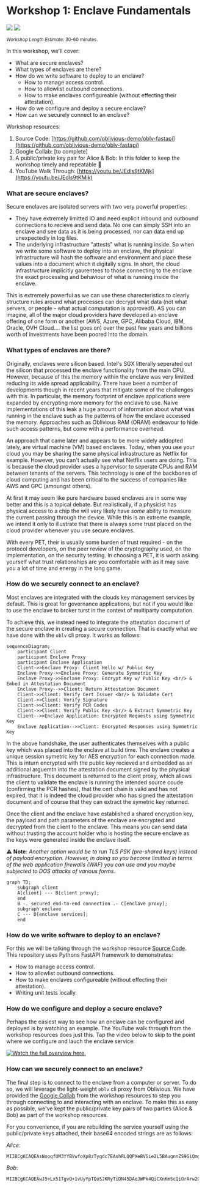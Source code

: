 # Workshop 1: Enclave Fundamentals 

![](https://img.shields.io/badge/-Core%20Concept-%23C270A9) ![](https://img.shields.io/badge/-Multiparty%20Computation-%231191AB)

<sup>_Workshop Length Estimate:_ 30-60 minutes.<sup>

In this workshop, we'll cover:

* What are secure enclaves?
* What types of enclaves are there? 
* How do we write software to deploy to an enclave?
  * How to manage access control.
  * How to allowlist outbound connections.
  * How to make enclaves configureable (without effecting their attestation).
* How do we configure and deploy a secure enclave?
* How can we securely connect to an enclave?
  
Workshop resources:
1. Source Code: [https://github.com/oblivious-demo/oblv-fastapi](https://github.com/oblivious-demo/oblv-fastapi)
2. Google Collab: [to complete]
3. A public/private key pair for Alice & Bob: In this folder to keep the workshop timely and repeatable 🙂
4. YouTube Walk Through: [https://youtu.be/JEdls9tKMjk](https://youtu.be/JEdls9tKMjk)
  
### What are secure enclaves?
  
Secure enclaves are isolated servers with two very powerful properties:

- They have extremely limitted IO and need explicit inbound and outbound connections to recieve and send data. No one can simply SSH into an enclave and see data as it is being processed, nor can data end up unexpectedly in log files. 
- The underlying infrastructure "attests" what is running inside. So when we write some software to deploy into an enclave, the physical infrastructure will hash the software and environment and place these values into a document which it digitally signs. In short, the cloud infrastructure implicitly gaurentees to those connecting to the enclave the exact processing and behaviour of what is running inside the enclave.

This is extremely powerful as we can use these charecteristics to clearly structure rules around what processes can decrypt what data (not what servers, or people - what actual computation is approved!). AS you can imagine, all of the major cloud providers have developed an enclave offering of one form or another (AWS, Azure, GPC, Alibaba Cloud, IBM, Oracle, OVH Cloud.... the list goes on) over the past few years and billions worth of investments have been poored into the domain.
  
### What types of enclaves are there? 
  
Originally, enclaves were silicon based. Intel's SGX litterally seperated out the silicon that processed the enclave functionality from the main CPU. However, because of this the memory within the enclave was very limitted reducing its wide spread applicability. There have been a number of developments though in recent years that mitigate some of the challenges with this. In particular, the memory footprint of enclave applications were expanded by encrypting more memory for the enclave to use. Naive implementations of this leak a huge amount of information about what was running in the enclave such as the patterns of how the enclave accessed the memory. Approaches such as Oblivious RAM (ORAM) endeavour to hide such access patterns, but come with a performance overhead.

An approach that came later and appears to be more widely addopted lately, are virtual machine (VM) based enclaves. Today, when you use your cloud you may be sharing the same physical infrastructure as Netflix for example. However, you can't actually see what Netflix users are doing. This is because the cloud provider uses a hypervisor to seperate CPUs and RAM between tenants of the servers. This technology is one of the backbones of cloud computing and has been critical to the success of companies like AWS and GPC (amoungst others).

At first it may seem like pure hardware based enclaves are in some way better and this is a topical debate. But realistically, if a physicist has physical access to a chip the will very likely have _some_ ability to measure the current passing through the device. While this is an extreme example, we intend it only to illustrate that there is always some trust placed on the cloud provider whenever you use secure enclaves. 

With every PET, their is usually some burden of trust required - on the protocol developers, on the peer review of the cryptography used, on the implementation, on the security testing. In choosing a PET, it is worth asking yourself what trust relationships are you comfortable with as it may save you a lot of time and energy in the long game. 

### How do we securely connect to an enclave? 
  
Most enclaves are integrated with the clouds key management services by default. This is great for governance applications, but not if you would like to use the enclave to broker turst in the context of multiparty computation.

To achieve this, we instead need to integrate the attestation document of the secure enclave in creating a secure connection. That is exactly what we have done with the `oblv` cli proxy. It works as follows:
 
```mermaid
sequenceDiagram;
    participant Client
    participant Enclave Proxy
    participant Enclave Application
    Client->>Enclave Proxy: Client Hello w/ Public Key
    Enclave Proxy->>Enclave Proxy: Generate Symmetric Key
    Enclave Proxy->>Enclave Proxy: Encrypt Key w/ Public Key <br/> & Embed in Attestation Document 
    Enclave Proxy-->>Client: Return Attestation Document
    Client->>Client: Verify Cert Issuer <br/> & Validate Cert
    Client->>Client: Verify Signature
    Client->>Client: Verify PCR Codes
    Client->>Client: Verify Public Key <br/> & Extract Symmetric Key
    Client-->>Enclave Application: Encrypted Requests using Symmetric Key
    Enclave Application-->>Client: Encrypted Responses using Symmetric Key

```

In the above handshake, the user authenticates themselves with a public key which was placed into the enclave at build time. The enclave creates a unique session symetric key for AES encryption for each connection made. This is inturn encrypted with the public key recieved and embedded as an additional arguemtn into the attestation document signed by the physical infrastructure. This document is returned to the client proxy, which allows the client to validate the enclave is running the intended source coude (confirming the PCR hashes), that the cert chain is valid and has not expired, that it is indeed the cloud provider who has signed the attestation document and of course that they can extract the symetric key returned.

Once the client and the enclave have established a shared encryption key, the payload and path parameters of the enclave are encrypted and decrypted from the client to the enclave. This means you can send data without trusting the account holder who is hosting the secure enclave as the keys were generated inside the enclave itself. 
 
⚠️ **Note**: *Another option would be to run TLS PSK (pre-shared keys) instead of payload encryption. However, in doing so you become limitted in terms of the web application firewalls (WAF) you can use and you maybe subjected to DOS attacks of various forms.*

```mermaid
graph TD;
    subgraph client
    A[client] --- B[client proxy];
    end
    B -. secured end-to-end connection .- C[enclave proxy];
    subgraph enclave
    C --- D[enclave services];
    end
```
  
### How do we write software to deploy to an enclave?
  
For this we will be talking through the workshop resource [Source Code](https://github.com/oblivious-demo/oblv-fastapi). 
This repository uses Pythons FastAPI framework to demonstrates:
  * How to manage access control.
  * How to allowlist outbound connections.
  * How to make enclaves configureable (without effecting their attestation).
  * Writing unit tests locally.
  
### How do we configure and deploy a secure enclave?

Perhaps the easiest way to see how an enclave can be configured and deployed is by watching an example. The YouTube walk through from the workshop resources does just this. Tap the video below to skip to the point where we configure and lauch the enclave service:
 
[![Watch the full overview here.](https://img.youtube.com/vi/JEdls9tKMjk/0.jpg)](https://youtu.be/JEdls9tKMjk?t=2126)
  
### How can we securely connect to an enclave?
  
The final step is to connect to the enclave from a computer or server. To do so, we will leverage the light-weight `oblv` cli proxy from Oblivious. 
We have provided the [Google Collab]() from the workshop resources to step you through connecting to and interacting with an enclave. To make this as easy as possible, we've kept the public/private key pairs of two parties (Alice & Bob) as part of the workshop resources.
 
For you convenience, if you are rebuilding the service yourself using the public/private keys attached, their base64 encoded strings are as follows:
 
*Alice*:
 ```
MIIBCgKCAQEAsNooqfUM3YYBVwfoXp8zTyqdc7EAshRLQQPXeBVSie2L5BAuqnnZS9GiQmg8CiJnz5e+LVLNl9Xm+n9HO/bvWcBbMIh+LucqTgjDjenTH55pAuWMEfCcGMlZg5Kwsrwm4BMrB0oJbNGecRfLRwciIh8M8BtaUZYlrq5xFmSY0Ew1M0hPQZJx0AOwXVQMhZ5iU12JItxcK+MbWiikcpC3R3QBwdWfXkbchd33savOgHyVMcV4PNjkxLjH7d7ui5zjadWMSRvyq+EvY34ycBju+N1DGRqpiuVqU7uUiDPKRIOdC80BpgeE2tPULRlHCJIiVAakQneM2PIBAp4hR4DLrQIDAQAB
 ```
 
*Bob*:
 ```
MIIBCgKCAQEAwJ5+Lx51TgvQ+1vUyYpTQoSJKRyTiDN45DAeJWPk4QiCXnKmScQiOrArw2QQ2pvUyYA2NU7vScikXaZXyCjGW/HHvERWkjaPFJcWNapOjEoZsSCEJhEDle7VEYHJ3JFcH4C+HHNZ+5Z9If6yCraELN8QRjXwAe+vzHex9zsw5dhX+7CcvP59B1BpBzWFtPgJHu4gAi9SnIW1/Zi8WtdBYheZr5Vya6Sg4TptrPD5iFhfbGwCiMXcfPPY5lpi/WPynqge27GoGVcd7PTCJaYEYsHkGd+wBOiLCX6hr+Fr3nXEu6qmmMOoqAIZR45DihIhf5iVgaSBXqT/IfK21tqGjwIDAQAB
 ```
